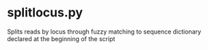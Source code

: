 # splitlocus.py
Splits reads by locus through fuzzy matching to sequence dictionary declared at the beginning of the script
